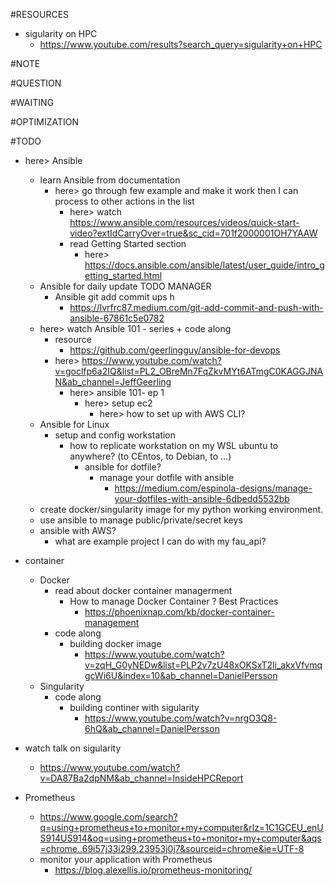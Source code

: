 #RESOURCES
* sigularity on HPC
    * https://www.youtube.com/results?search_query=sigularity+on+HPC

#NOTE

#QUESTION

#WAITING

#OPTIMIZATION

#TODO

* here> Ansible
    * learn Ansible from documentation
        * here> go through few example and make it work then I can process to other actions in the list
            * here> watch https://www.ansible.com/resources/videos/quick-start-video?extIdCarryOver=true&sc_cid=701f2000001OH7YAAW 
            * read Getting Started section
                * here> https://docs.ansible.com/ansible/latest/user_guide/intro_getting_started.html
    * Ansible for daily update TODO MANAGER 
        * Ansible git add commit ups h
            * https://lvrfrc87.medium.com/git-add-commit-and-push-with-ansible-67861c5e0782
    * here> watch Ansible 101 - series  + code along
        * resource
            * https://github.com/geerlingguy/ansible-for-devops 
        * here> https://www.youtube.com/watch?v=goclfp6a2IQ&list=PL2_OBreMn7FqZkvMYt6ATmgC0KAGGJNAN&ab_channel=JeffGeerling
            * here> ansible 101- ep 1 
                * here> setup ec2 
                    * here> how to set up with AWS CLI?
    * Ansible for Linux
        * setup and config workstation 
            * how to replicate workstation on my WSL ubuntu to anywhere? (to CEntos, to Debian, to ...)
                * ansible for dotfile?
                    * manage your dotfile with ansible
                        * https://medium.com/espinola-designs/manage-your-dotfiles-with-ansible-6dbedd5532bb
    * create docker/singularity image for my python working environment.
    * use ansible to manage public/private/secret keys
    * ansible with AWS?
        * what are example project I can do with my fau_api?

* container
    * Docker 
        * read about docker container managerment
            * How to manage Docker Container ? Best Practices
                * https://phoenixnap.com/kb/docker-container-management
        * code along 
            * building docker image
                * https://www.youtube.com/watch?v=zqH_G0yNEDw&list=PLP2v7zU48xOKSxT2li_akxVfvmqgcWi6U&index=10&ab_channel=DanielPersson 
    * Singularity 
        * code along 
            * building continer with sigularity
                * https://www.youtube.com/watch?v=nrgO3Q8-6hQ&ab_channel=DanielPersson

* watch talk on sigularity
    * https://www.youtube.com/watch?v=DA87Ba2dpNM&ab_channel=InsideHPCReport 
* Prometheus
    * https://www.google.com/search?q=using+prometheus+to+monitor+my+computer&rlz=1C1GCEU_enUS914US914&oq=using+prometheus+to+monitor+my+computer&aqs=chrome..69i57j33i299.23953j0j7&sourceid=chrome&ie=UTF-8
    * monitor your application with Prometheus 
        * https://blog.alexellis.io/prometheus-monitoring/
